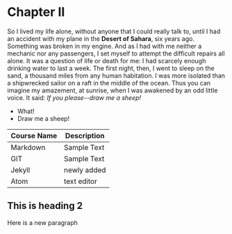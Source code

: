 # Chapter II

So I lived my life alone, without anyone that I could really talk to, until I had an accident with my plane in the **Desert of Sahara**, six years ago. Something was broken in my engine. And as I had with me neither a mechanic nor any passengers, I set myself to attempt the difficult repairs all alone. It was a question of life or death for me: I had scarcely enough drinking water to last a week.
The first night, then, I went to sleep on the sand, a thousand miles from any human habitation. I was more isolated than a shipwrecked sailor on a raft in the middle of the ocean. Thus you can imagine my amazement, at sunrise, when I was awakened by an odd little voice. It said:
_If you please--draw me a sheep!_

- What!
- Draw me a sheep!

|Course Name| Description|
|-----|-----|
|Markdown| Sample Text|
|GIT |Sample Text|
|Jekyll | newly added
|Atom | text editor



## This is heading 2

Here is a new paragraph
